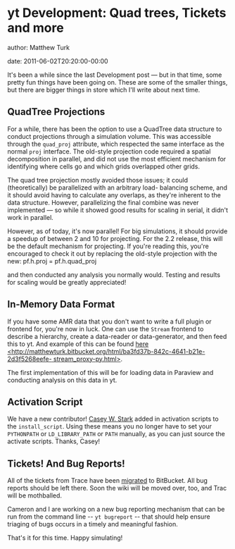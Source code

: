 # yt Development: Quad trees, Tickets and more

author: Matthew Turk

date: 2011-06-02T20:20:00-00:00

It's been a while since the last Development post &mdash; but in that
time, some pretty fun things have been going on. These are some of the
smaller things, but there are bigger things in store which I'll write
about next time.

## QuadTree Projections

For a while, there has been the option to use a QuadTree data structure
to conduct projections through a simulation volume. This was accessible
through the `quad_proj` attribute, which respected the same interface as
the normal `proj` interface. The old-style projection code required a
spatial decomposition in parallel, and did not use the most efficient
mechanism for identifying where cells go and which grids overlapped
other grids.

The quad tree projection mostly avoided those issues; it could
(theoretically) be parallelized with an arbitrary load- balancing
scheme, and it should avoid having to calculate any overlaps, as they're
inherent to the data structure. However, parallelizing the final combine
was never implemented &mdash; so while it showed good results for
scaling in serial, it didn't work in parallel.

However, as of today, it's now parallel! For big simulations, it should
provide a speedup of between 2 and 10 for projecting. For the 2.2
release, this will be the default mechanism for projecting. If you're
reading this, you're encouraged to check it out by replacing the
old-style projection with the new: pf.h.proj = pf.h.quad\_proj

and then conducted any analysis you normally would. Testing and results
for scaling would be greatly appreciated!

## In-Memory Data Format

If you have some AMR data that you don't want to write a full plugin or
frontend for, you're now in luck. One can use the `Stream` frontend to
describe a hierarchy, create a data-reader or data-generator, and then
feed this to yt. And example of this can be found [here
&lt;http://matthewturk.bitbucket.org/html/ba3fd37b-842c-4641-b21e-2d3f5268eefe-
stream\_proxy-py.html&gt;]().

The first implementation of this will be for loading data in Paraview
and conducting analysis on this data in yt.

## Activation Script

We have a new contributor! [Casey W. Stark](http://thestarkeffect.com/)
added in activation scripts to the `install_script`. Using these means
you no longer have to set your `PYTHONPATH` or `LD_LIBRARY_PATH` or
`PATH` manually, as you can just source the activate scripts. Thanks,
Casey!

## Tickets! And Bug Reports!

All of the tickets from Trace have been
[migrated](http://hg.enzotools.org/yt/issues) to BitBucket. All bug
reports should be left there. Soon the wiki will be moved over, too, and
Trac will be mothballed.

Cameron and I are working on a new bug reporting mechanism that can be
run from the command line -- `yt bugreport` -- that should help ensure
triaging of bugs occurs in a timely and meaningful fashion.

That's it for this time. Happy simulating!
